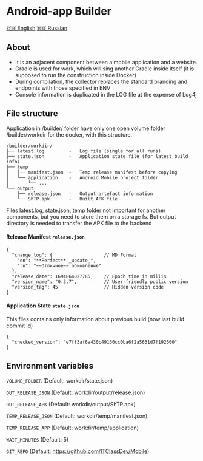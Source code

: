 # Android-app Builder
[🇬🇧 English](/README.md) [🇷🇺 Russian](/README.ru.md)

## About

* It is an adjacent component between a mobile application and a website.
* Gradle is used for work, which will sing another Gradle inside itself (it is supposed to run the construction inside Docker)
* During compilation, the collector replaces the standard branding and endpoints with those specified in ENV
* Console information is duplicated in the LOG file at the expense of Log4j

## File structure
Application in /builder/ folder have only one open volume folder /builder/workdir for the docker, with this structure.

```
/builder/workdir/
├── latest.log         -   Log file (single for all runs)
├── state.json         -   Application state file (for latest build info)
├── temp
│   │── manifest.json  -   Temp release manifest before copying
│   └── application    -   Android Mobile project folder
│       └── ...
└── output
    ├── release.json   -   Output artefact information
    └── ShTP.apk       -   Built APK file
```

Files <ins>latest.log</ins>, <ins>state.json</ins>, <ins>temp folder</ins> not important for another components, but you need to store them on a storage fs.
But output directory is needed to transfer the APK file to the backend


#### Release Manifest `release.json`
```json5
{
  "change_log": {                   // MD Format
    "en": "**Perfect** _update_",
    "ru": "~~Отличное~~ обновление"
  },
  "release_date": 1694864027785,    // Epoch time in millis 
  "version_name": "0.3.7",          // User-friendly public version
  "version_tag": 45                 // Hidden version code
}
```

#### Application State `state.json`
This files contains only information about previous build (now last build commit id)
```json5
{
  "checked_version": "e7ff3af6a430b49160cc0ba6f2a5631d7f192600"
}
```

## Environment variables

`VOLUME_FOLDER` (Default: workdir/state.json)

`OUT_RELEASE_JSON` (Default: workdir/output/release.json)

`OUT_RELEASE_APK` (Default: workdir/output/ShTP.apk)

`TEMP_RELEASE_JSON` (Default: workdir/temp/manifest.json)

`TEMP_RELEASE_APP` (Default: workdir/temp/application)

`WAIT_MINUTES` (Default: 5)

`GIT_REPO` (Default: https://github.com/ITClassDev/Mobile)